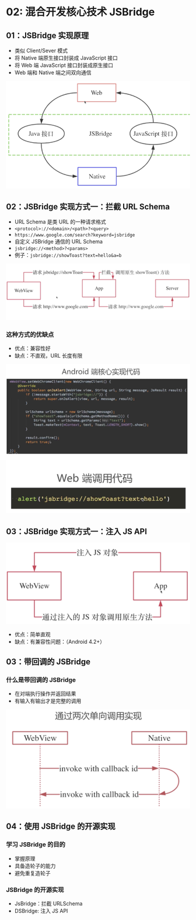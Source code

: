 # 02: 混合开发核心技术 JSBridge

## 01：JSBridge 实现原理

* 类似 Client/Sever 模式
* 将 Native 端原生接口封装成 JavaScript 接口
* 将 Web 端 JavaScript 接口封装成原生接口
* Web 端和 Native 端之间双向通信

![image-20230801215259384](./assets/image-20230801215259384.png)





## 02：JSBridge 实现方式一：拦截 URL Schema

* URL Schema 是类 URL 的一种请求格式
* `<protocol>://<domain>/<path>?<query>`
* `https://www.google.com/search?keyword=jsbridge`
* 自定义 JSBridge 通信的 URL Schema
* `jsbridge://<method>?<params>`
* 例子：`jsbridge://showToast?text=hello&a=b`

![image-20230801221052847](./assets/image-20230801221052847.png)

### 这种方式的优缺点

* 优点：兼容性好
* 缺点：不直观，URL 长度有限

![image-20230801223923393](./assets/image-20230801223923393.png)

![image-20230801223942216](./assets/image-20230801223942216.png)

## 03：JSBridge 实现方式一：注入 JS API

![image-20230801224027675](./assets/image-20230801224027675.png)

* 优点：简单直观
* 缺点：有兼容性问题：（Android 4.2+）

## 03：带回调的 JSBridge

### 什么是带回调的 JSBridge

* 在对端执行操作并返回结果
* 有输入有输出才是完整的调用

![image-20230801224858698](./assets/image-20230801224858698.png)

## 04：使用 JSBridge 的开源实现

### 学习 JSBridge 的目的

* 掌握原理
* 具备造轮子的能力
* 避免重复造轮子

### JSBridge 的开源实现

* JsBridge：拦截 URLSchema
* DSBridge: 注入 JS API

